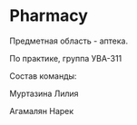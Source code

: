 # Pharmacy
Предметная область - аптека.

По практике, группа УВА-311

Состав команды:

Муртазина Лилия 

Агамалян Нарек
